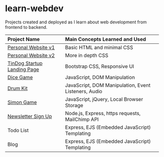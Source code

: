 # learn-webdev

Projects created and deployed as I learn about web development from frontend to backend.

| Project Name                                                                           | Main Concepts Learned and Used                               |
| :---                                                                                   | :---                                                         |
| [Personal Website v1](https://theharrychen.github.io/learn-webdev/personal-site-v1/)   | Basic HTML and minimal CSS                                   |
| [Personal Website v2](https://theharrychen.github.io/learn-webdev/personal-site-v2/)   | More in depth CSS                                            |
| [TinDog Startup Landing Page](https://theharrychen.github.io/learn-webdev/tindog/)     | Bootstrap CSS, Responsive UI                                 |
| [Dice Game](https://theharrychen.github.io/learn-webdev/dice-game/)                    | JavaScript, DOM Manipulation                                 |
| [Drum Kit](https://theharrychen.github.io/learn-webdev/drum-kit/)                      | JavaScript, DOM Manipulation, Event Listeners, Audio         |
| [Simon Game](https://theharrychen.github.io/learn-webdev/simon/)                       | JavaScript, jQuery, Local Browser Storage                    |
| [Newsletter Sign Up](https://hc-newsletter.herokuapp.com/)                             | Node.js, Express, https requests, MailChimp API              |
| Todo List  |   Express, EJS (Embedded JavaScript) Templating |
| Blog |  Express, EJS (Embedded JavaScript) Templating |
